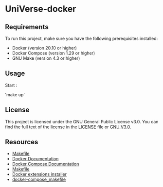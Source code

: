 # UniVerse-docker

## Requirements

To run this project, make sure you have the following prerequisites installed:

- Docker (version 20.10 or higher)
- Docker Compose (version 1.29 or higher)
- GNU Make (version 4.3 or higher)

## Usage

Start :

'make up'

## License

This project is licensed under the GNU General Public License v3.0. You can find the full text of the license in the [LICENSE](LICENSE) file or [GNU V3.0](http://www.gnu.org/licenses/gpl-3.0.en.html).

## Resources

- [Makefile](https://antho.dev/le-makefile-cest-magique/)
- [Docker Documentation](https://docs.docker.com)
- [Docker Compose Documentation](https://docs.docker.com/compose)
- [Makefile](https://github.com/dunglas/symfony-docker/blob/main/docs/makefile.md)
- [Docker extensions installer](https://github.com/mlocati/docker-php-extension-installer)
- [docker-compose_makefile](https://github.com/theabstractconnection/docker-compose-makefile/tree/master)